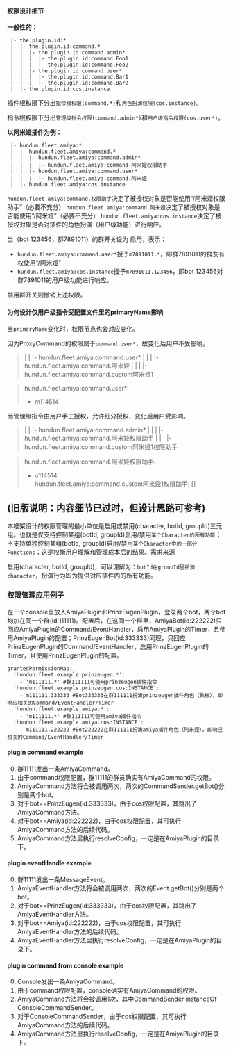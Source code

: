 #### 权限设计细节

**一般性的：**

```
 |- the.plugin.id:*                  
 |  |- the.plugin.id:command.*       
 |  |  |- the.plugin.id:command.admin*
 |  |  |  |- the.plugin.id:command.Foo1
 |  |  |  |- the.plugin.id:command.Foo2
 |  |  |- the.plugin.id:command.user*
 |  |  |  |- the.plugin.id:command.Bar1
 |  |  |  |- the.plugin.id:command.Bar2
 |  |- the.plugin.id:cos.instance
```

插件根权限下分出`指令根权限(command.*)`和`角色扮演权限(cos.instance)`。

指令根权限下分出`管理级指令权限(command.admin*)`和`用户级指令权限(cos.user*)`。


**以阿米娅插件为例：**

```
 |- hundun.fleet.amiya:*                  
 |  |- hundun.fleet.amiya:command.*       
 |  |  |- hundun.fleet.amiya:command.admin*
 |  |  |  |- hundun.fleet.amiya:command.阿米娅权限助手
 |  |  |- hundun.fleet.amiya:command.user*
 |  |  |  |- hundun.fleet.amiya:command.阿米娅
 |  |- hundun.fleet.amiya:cos.instance
```

`hundun.fleet.amiya:command.权限助手`决定了被授权对象是否能使用“/阿米娅权限助手”（必要不充分）
`hundun.fleet.amiya:command.阿米娅`决定了被授权对象是否能使用“/阿米娅”（必要不充分）
`hundun.fleet.amiya:cos.instance`决定了被授权对象是否对插件的角色扮演（用户级功能）进行响应。

当（bot 123456，群7891011）的群开关设为 启用，表示：

- `hundun.fleet.amiya:command.user*`授予`m7891011.*`，即群7891011的群友有权使用“/阿米娅”
- `hundun.fleet.amiya:cos.instance`授予`m7891011.123456`，即bot 123456对群7891011的用户级功能进行响应。

禁用群开关则撤销上述权限。


#### 为何设计仅用户级指令受配置文件里的primaryName影响

当`primaryName`变化时，权限节点也会对应变化。

因为ProxyCommand的权限属于`command.user*`，故变化后用户不受影响。

>  |  |  |- hundun.fleet.amiya:command.user*
>  |  |  |  |- hundun.fleet.amiya:command.阿米娅
>  |  |  |  |- hundun.fleet.amiya:command.custom阿米娅1

>  hundun.fleet.amiya:command.user*:  
>    - m114514  

而管理级指令由用户手工授权，允许细分授权，变化后用户受影响。

>  |  |  |- hundun.fleet.amiya:command.admin*
>  |  |  |  |- hundun.fleet.amiya:command.阿米娅权限助手
>  |  |  |  |- hundun.fleet.amiya:command.custom阿米娅1权限助手

>  hundun.fleet.amiya:command.阿米娅权限助手:  
>    - u114514  
>  hundun.fleet.amiya:command.custom阿米娅1权限助手: []


## (旧版说明：内容细节已过时，但设计思路可参考)

本框架设计的权限管理的最小单位是启用或禁用(character, botId, groupId)三元组。也就是仅支持控制某组(botId, groupId)启用/禁用`某个Character的所有功能`；不支持单独控制某组(botId, groupId)启用/禁用`某个Character中的一部分Functions`；这是权衡用户理解和管理成本后的结果。[需求来源](https://mirai.mamoe.net/topic/535/)

启用(character, botId, groupId)，可以理解为：`botId在groupId里扮演character`，扮演行为即为提供对应插件内的所有功能。

### 权限管理应用例子

在一个console里放入AmiyaPlugin和PrinzEugenPlugin，登录两个bot，两个bot均加在同一个群(id:111111)。配置后，在这同一个群里，AmiyaBot(id:222222)只回应AmiyaPlugin的Command/EventHandler，启用AmiyaPlugin的Timer，且使用AmiyaPlugin的配置；PrinzEugenBot(id:333333)同理，只回应PrinzEugenPlugin的Command/EventHandler，启用PrinzEugenPlugin的Timer，且使用PrinzEugenPlugin的配置。

```
grantedPermissionMap: 
  'hundun.fleet.example.prinzeugen:*': 
    - 'm111111.*' #群111111可使用prinzeugen插件指令
  'hundun.fleet.example.prinzeugen.cos:INSTANCE': 
    - m111111.333333 #Bot333333在群111111扮演prinzeugen插件角色（欧根），即响应相关的Command/EventHandler/Timer
  'hundun.fleet.example.amiya:*': 
    - 'm111111.*' #群111111可使用amiya插件指令
  'hundun.fleet.example.amiya.cos:INSTANCE': 
    - m111111.222222 #Bot222222在群111111扮演amiya插件角色（阿米娅），即响应相关的Command/EventHandler/Timer
```

#### plugin command example 
0. 群11111发出一条AmiyaCommand。
1. 由于command权限配置，群11111的群员确实有AmiyaCommand的权限。
2. AmiyaCommand方法将会被调用两次，两次的CommandSender.getBot()分别是两个bot。
3. 对于bot==PrinzEugen(id:333333)，由于cos权限配置，其跳出了AmiyaCommand方法。
4. 对于bot==Amiya(id:222222)，由于cos权限配置，其可执行AmiyaCommand方法的后续代码。
5. AmiyaCommand方法里执行resolveConfig，一定是在AmiyaPlugin的目录下。

#### plugin eventHandle example 
0. 群11111发出一条MessageEvent。
1. AmiyaEventHandler方法将会被调用两次，两次的Event.getBot()分别是两个bot。
2. 对于bot==PrinzEugen(id:333333)，由于cos权限配置，其跳出了AmiyaEventHandler方法。
3. 对于bot==Amiya(id:222222)，由于cos权限配置，其可执行AmiyaEventHandler方法的后续代码。
4. AmiyaEventHandler方法里执行resolveConfig，一定是在AmiyaPlugin的目录下。

#### plugin command from console example 
0. Console发出一条AmiyaCommand。
1. 由于command权限配置，console确实有AmiyaCommand的权限。
2. AmiyaCommand方法将会被调用1次，其中CommandSender instanceOf ConsoleCommandSender。
3. 对于ConsoleCommandSender，由于cos权限配置，其可执行AmiyaCommand方法的后续代码。
4. AmiyaCommand方法里执行resolveConfig，一定是在AmiyaPlugin的目录下。